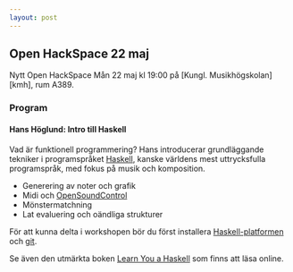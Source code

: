 ```yaml
---
layout: post
---
```



## Open HackSpace 22 maj

Nytt Open HackSpace Mån 22 maj kl 19:00 på [Kungl. Musikhögskolan][kmh], rum A389.

### Program

#### Hans Höglund: Intro till Haskell

Vad är funktionell programmering? Hans introducerar grundläggande tekniker i programspråket [Haskell][hs], kanske världens mest uttrycksfulla programspråk, med fokus på musik och komposition.

* Generering av noter och grafik
* Midi och [OpenSoundControl][osc]
* Mönstermatchning
* Lat evaluering och oändliga strukturer

För att kunna delta i workshopen bör du först installera [Haskell-platformen][hsp] och [git][git]. 

Se även den utmärkta boken [Learn You a Haskell][lhs] som finns att läsa online.

[hs]:   http://www.haskell.org
[hsp]:  http://www.haskell.org/platform/
[git]:  http://git-scm.com/
[osc]:  http://opensoundcontrol.org/
[mxml]: http://www.musicxml.com/
[lhs]:  http://learnyouahaskell.com/